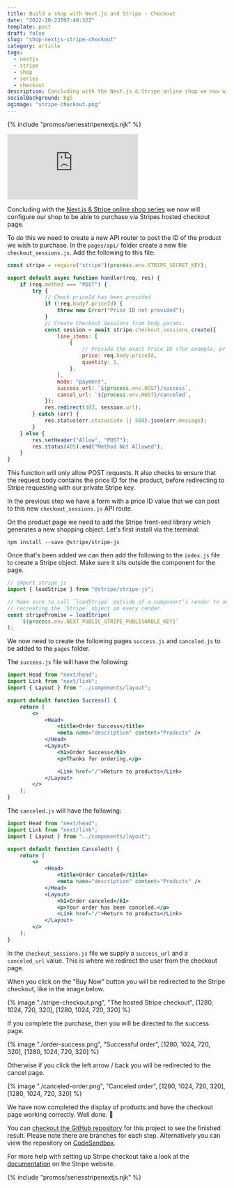 ```yaml
---
title: Build a shop with Next.js and Stripe - Checkout
date: "2022-10-23T07:40:32Z"
template: post
draft: false
slug: "shop-nextjs-stripe-checkout"
category: article
tags:
  - nextjs
  - stripe
  - shop
  - series
  - checkout
description: Concluding with the Next.js & Stripe online shop we now will add the checkout functionality
socialBackground: bg5
ogimage: "stripe-checkout.png"
---
```


{% include "promos/seriesstripenextjs.njk" %}

<iframe class="video" loading="lazy" src="https://www.youtube.com/embed/-jCI2bKrud4" title="YouTube video player" frameborder="0" allow="accelerometer; autoplay; clipboard-write; encrypted-media; gyroscope; picture-in-picture" allowfullscreen></iframe>

Concluding with the [Next.js & Stripe online shop series](https://andrewford.co.nz/articles/shop-nextjs-stripe-introduction/) we now will configure our shop to be able to purchase via Stripes hosted checkout page.

To do this we need to create a new API router to post the ID of the product we wish to purchase. In the `pages/api/` folder create a new file `checkout_sessions.js`. Add the following to this file:

```js
const stripe = require("stripe")(process.env.STRIPE_SECRET_KEY);

export default async function handler(req, res) {
	if (req.method === "POST") {
		try {
			// Check priceId has been provided
			if (!req.body?.priceId) {
				throw new Error("Price ID not provided");
			}
			// Create Checkout Sessions from body params.
			const session = await stripe.checkout.sessions.create({
				line_items: [
					{
						// Provide the exact Price ID (for example, pr_1234) of the product you want to sell
						price: req.body.priceId,
						quantity: 1,
					},
				],
				mode: "payment",
				success_url: `${process.env.HOST}/success`,
				cancel_url: `${process.env.HOST}/canceled`,
			});
			res.redirect(303, session.url);
		} catch (err) {
			res.status(err.statusCode || 500).json(err.message);
		}
	} else {
		res.setHeader("Allow", "POST");
		res.status(405).end("Method Not Allowed");
	}
}
```

This function will only allow POST requests. It also checks to ensure that the request body contains the price ID for the product, before redirecting to Stripe requesting with our private Stripe key.

In the previous step we have a form with a price ID value that we can post to this new `checkout_sessions.js` API route.

On the product page we need to add the Stripe front-end library which generates a new shopping object. Let's first install via the terminal:

```shell
npm install --save @stripe/stripe-js
```

Once that's been added we can then add the following to the `index.js` file to create a Stripe object. Make sure it sits outside the component for the page.

```js
// import stripe js
import { loadStripe } from "@stripe/stripe-js";

// Make sure to call `loadStripe` outside of a component’s render to avoid
// recreating the `Stripe` object on every render.
const stripePromise = loadStripe(
	`${process.env.NEXT_PUBLIC_STRIPE_PUBLISHABLE_KEY}`
);
```

We now need to create the following pages `success.js` and `canceled.js` to be added to the `pages` folder.

The `success.js` file will have the following:

```jsx
import Head from "next/head";
import Link from "next/link";
import { Layout } from "../components/layout";

export default function Success() {
	return (
		<>
			<Head>
				<title>Order Success</title>
				<meta name="description" content="Products" />
			</Head>
			<Layout>
				<h1>Order Success</h1>
				<p>Thanks for ordering.</p>

				<Link href="/">Return to products</Link>
			</Layout>
		</>
	);
}
```

The `canceled.js` will have the following:

```jsx
import Head from "next/head";
import Link from "next/link";
import { Layout } from "../components/layout";

export default function Canceled() {
	return (
		<>
			<Head>
				<title>Order Canceled</title>
				<meta name="description" content="Products" />
			</Head>
			<Layout>
				<h1>Order canceled</h1>
				<p>Your order has been canceled.</p>
				<Link href="/">Return to products</Link>
			</Layout>
		</>
	);
}
```

In the `checkout_sessions.js` file we supply a `success_url` and a `canceled_url` value. This is where we redirect the user from the checkout page.

When you click on the "Buy Now" button you will be redirected to the Stripe checkout, like in the image below.

{% image "./stripe-checkout.png", "The hosted Stripe checkout", [1280, 1024, 720, 320], [1280, 1024, 720, 320] %}

If you complete the purchase, then you will be directed to the success page.

{% image "./order-success.png", "Successful order", [1280, 1024, 720, 320], [1280, 1024, 720, 320] %}

Otherwise if you click the left arrow / back you will be redirected to the cancel page.

{% image "./canceled-order.png", "Canceled order", [1280, 1024, 720, 320], [1280, 1024, 720, 320] %}

We have now completed the display of products and have the checkout page working correctly. Well done. 👏

You can [checkout the GitHub repository](https://github.com/andrewjamesford/shop-nextjs-stripe) for this project to see the finished result. Please note there are branches for each step. Alternatively you can view the repository on [CodeSandbox](https://codesandbox.io/p/github/andrewjamesford/shop-nextjs-stripe/main?file=%2FREADME.md).

For more help with setting up Stripe checkout take a look at the [documentation](https://stripe.com/docs/checkout/quickstart) on the Stripe website.

{% include "promos/seriesstripenextjs.njk" %}

